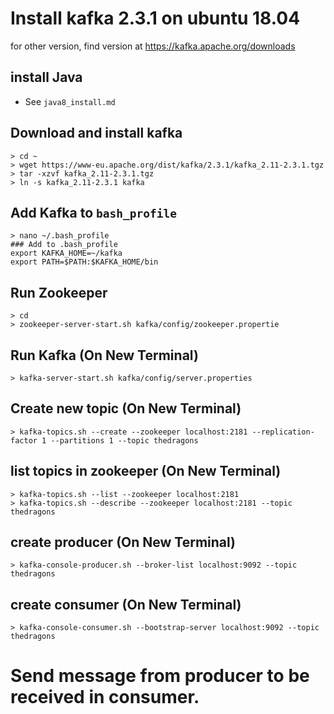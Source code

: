 # Install kafka 2.3.1 on ubuntu 18.04
for other version, find version at 
https://kafka.apache.org/downloads

## install Java 
- See `java8_install.md`

## Download and install kafka
    > cd ~
    > wget https://www-eu.apache.org/dist/kafka/2.3.1/kafka_2.11-2.3.1.tgz
    > tar -xzvf kafka_2.11-2.3.1.tgz
    > ln -s kafka_2.11-2.3.1 kafka

## Add Kafka to `bash_profile`
    > nano ~/.bash_profile
    ### Add to .bash_profile
    export KAFKA_HOME=~/kafka
    export PATH=$PATH:$KAFKA_HOME/bin
   
## Run Zookeeper
    > cd
    > zookeeper-server-start.sh kafka/config/zookeeper.propertie

## Run Kafka (On New Terminal)
    > kafka-server-start.sh kafka/config/server.properties
    
    
## Create new topic (On New Terminal)
    > kafka-topics.sh --create --zookeeper localhost:2181 --replication-factor 1 --partitions 1 --topic thedragons
    
## list topics in zookeeper (On New Terminal)
    > kafka-topics.sh --list --zookeeper localhost:2181
    > kafka-topics.sh --describe --zookeeper localhost:2181 --topic thedragons

## create producer (On New Terminal)
    > kafka-console-producer.sh --broker-list localhost:9092 --topic thedragons
  
## create consumer (On New Terminal)
    > kafka-console-consumer.sh --bootstrap-server localhost:9092 --topic thedragons
    
# Send message from producer to be received in consumer.